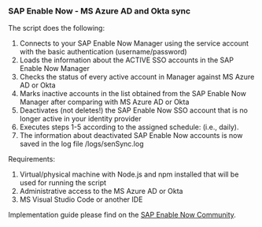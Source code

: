 <h3>SAP Enable Now - MS Azure AD and Okta sync</h3>

The script does the following:
<ol>
<li>Connects to your SAP Enable Now Manager using the service account with the basic authentication (username/password)</li>
<li>Loads the information about the ACTIVE SSO accounts in the SAP Enable Now Manager</li>
<li>Checks the status of every active account in Manager against MS Azure AD or Okta</li>
<li>Marks inactive accounts in the list obtained from the SAP Enable Now Manager after comparing with MS Azure AD or Okta</li>
<li>Deactivates (not deletes!) the SAP Enable Now SSO account that is no longer active in your identity provider</li>
<li>Executes steps 1-5 according to the assigned schedule: (i.e., daily).</li>
<li>The information about deactivated SAP Enable Now accounts is now saved in the log file /logs/senSync.log</li>
</ol>
<p>
Requirements:
  <ol>  
<li>Virtual/physical machine with Node.js and npm installed that will be used for running the script</li>
<li>Administrative access to the MS Azure AD or Okta</li>
<li>MS Visual Studio Code or another IDE</li>
  </ol>
  
  <p> Implementation guide please find on the <a href="https://blogs.sap.com/2022/11/08/keeping-sap-enable-now-sso-accounts-synced-with-azure-ad/" target="_blank">SAP Enable Now Community</a>.
